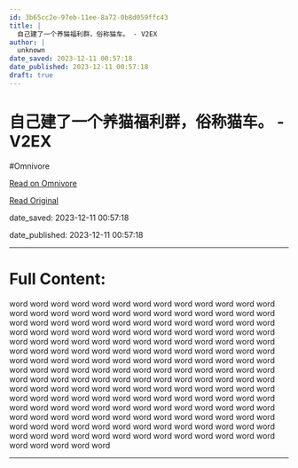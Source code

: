 ```yaml
---
id: 3b65cc2e-97eb-11ee-8a72-0b8d059ffc43
title: |
  自己建了一个养猫福利群，俗称猫车。 - V2EX
author: |
  unknown
date_saved: 2023-12-11 00:57:18
date_published: 2023-12-11 00:57:18
draft: true
---
```


# 自己建了一个养猫福利群，俗称猫车。 - V2EX
#Omnivore

[Read on Omnivore](https://omnivore.app/me/v-2-ex-18c577aac12)

[Read Original](https://www.v2ex.com/t/999361)

date_saved: 2023-12-11 00:57:18

date_published: 2023-12-11 00:57:18

--- 

# Full Content: 

word word word word word word word word word word word word word word word word word word word word word word word word word word word word word word word word word word word word word word word word word word word word word word word word word word word word word word word word word word word word word word word word word word word word word word word word word word word word word word word word word word word word word word word word word word word word word word word word word word word word word word word word word word word word word word word word word word word word word word word word word word word word word word word word word word word word word word word word word word word word word word word word word word word word word word word word word word word word word word word word word word word word word word word word word word word word word word word word word word word word word word word word word word word word word word word word word word word word word word word word

---


